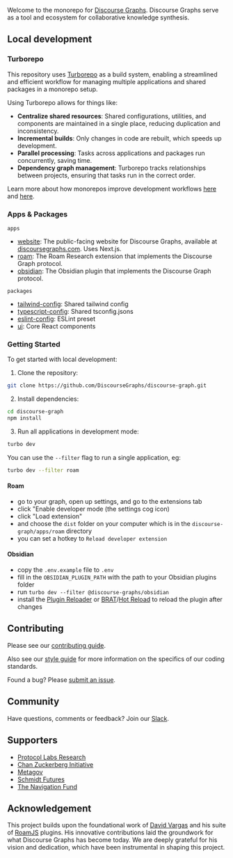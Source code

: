 Welcome to the monorepo for [Discourse Graphs](https://discoursegraphs.com). Discourse Graphs serve as a tool and ecosystem for collaborative knowledge synthesis.

## Local development

### Turborepo

This repository uses [Turborepo](https://turbo.build/repo/docs) as a build system, enabling a streamlined and efficient workflow for managing multiple applications and shared packages in a monorepo setup.

Using Turborepo allows for things like:

- **Centralize shared resources**: Shared configurations, utilities, and components are maintained in a single place, reducing duplication and inconsistency.
- **Incremental builds**: Only changes in code are rebuilt, which speeds up development.
- **Parallel processing**: Tasks across applications and packages run concurrently, saving time.
- **Dependency graph management**: Turborepo tracks relationships between projects, ensuring that tasks run in the correct order.

Learn more about how monorepos improve development workflows [here](https://vercel.com/blog/monorepos) and [here](https://github.com/babel/babel/blob/master/doc/design/monorepo.md).

### Apps & Packages

`apps`

- [website](https://github.com/DiscourseGraphs/discourse-graph/tree/main/apps/website): The public-facing website for Discourse Graphs, available at [discoursegraphs.com](https://discoursegraphs.com). Uses Next.js.
- [roam](https://github.com/DiscourseGraphs/discourse-graph/tree/main/apps/roam): The Roam Research extension that implements the Discourse Graph protocol.
- [obsidian](https://github.com/DiscourseGraphs/discourse-graph/tree/main/apps/obsidian): The Obsidian plugin that implements the Discourse Graph protocol.

`packages`

- [tailwind-config](https://github.com/DiscourseGraphs/discourse-graph/tree/main/packages/tailwind-config): Shared tailwind config
- [typescript-config](https://github.com/DiscourseGraphs/discourse-graph/tree/main/packages/typescript-config): Shared tsconfig.jsons
- [eslint-config](https://github.com/DiscourseGraphs/discourse-graph/tree/main/packages/eslint-config): ESLint preset
- [ui](https://github.com/DiscourseGraphs/discourse-graph/tree/main/packages/ui): Core React components

### Getting Started

To get started with local development:

1. Clone the repository:

```bash
git clone https://github.com/DiscourseGraphs/discourse-graph.git
```

2. Install dependencies:

```bash
cd discourse-graph
npm install
```

3. Run all applications in development mode:

```bash
turbo dev
```

You can use the `--filter` flag to run a single application, eg:

```bash
turbo dev --filter roam
```

#### Roam

- go to your graph, open up settings, and go to the extensions tab
- click "Enable developer mode (the settings cog icon)
- click "Load extension"
- and choose the `dist` folder on your computer which is in the `discourse-graph/apps/roam` directory
- you can set a hotkey to `Reload developer extension`

#### Obsidian

- copy the `.env.example` file to `.env`
- fill in the `OBSIDIAN_PLUGIN_PATH` with the path to your Obsidian plugins folder
- run `turbo dev --filter @discourse-graphs/obsidian`
- install the [Plugin Reloader](https://obsidian.md/plugins?id=plugin-reloader) or [BRAT](https://obsidian.md/plugins?id=obsidian42-brat)/[Hot Reload](https://github.com/pjeby/hot-reload) to reload the plugin after changes

## Contributing

Please see our [contributing guide](CONTRIBUTING.md).

Also see our [style guide](STYLE_GUIDE.md) for more information on the specifics of our coding standards.

Found a bug? Please [submit an issue](https://github.com/DiscourseGraphs/discourse-graph/issues).

## Community

Have questions, comments or feedback? Join our [Slack](https://join.slack.com/t/discoursegraphs/shared_invite/zt-37xklatti-cpEjgPQC0YyKYQWPNgAkEg).

## Supporters

- [Protocol Labs Research](https://research.protocol.ai/)
- [Chan Zuckerberg Initiative](https://cziscience.medium.com/request-for-information-pathways-to-ai-enabled-research-55c52124def4)
- [Metagov](https://www.metagov.org/)
- [Schmidt Futures](https://experiment.com/grants/metascience)
- [The Navigation Fund](https://commons.datacite.org/doi.org/10.71707/cx83-dh41)

## Acknowledgement

This project builds upon the foundational work of [David Vargas](https://github.com/dvargas92495) and his suite of [RoamJS](https://github.com/RoamJS) plugins. His innovative contributions laid the groundwork for what Discourse Graphs has become today. We are deeply grateful for his vision and dedication, which have been instrumental in shaping this project.
